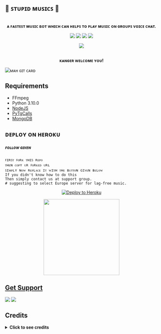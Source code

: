 
<h2 align="centre">🍑 ꜱᴛᴜᴘɪᴅ ᴍᴜꜱɪᴄꜱ 🍑 </h2>

<p align="center">
    <br><b>ᴀ ꜰᴀꜱᴛᴇꜱᴛ ᴍᴜꜱɪᴄ ʙᴏᴛ ᴡʜɪᴄʜ ᴄᴀɴ ʜᴇʟᴘꜱ ᴛᴏ ᴘʟᴀʏ ᴍᴜꜱɪᴄ ᴏɴ ɢʀᴏᴜᴘꜱ ᴠᴏɪᴄᴇ ᴄʜᴀᴛ.</b><br>
</p>

<p align="center">
    <a href="https://www.python.org/" alt="made-with-python"> <img src="https://img.shields.io/badge/Made%20with-Python-black.svg?style=flat-square&logo=python&logoColor=blue&color=red" /></a>
    <a href="https://github.com/mrluckyxd/stupid-musics"> <img src="https://img.shields.io/github/forks/mrluckyxd/stupid-musics?color=red&logo=github&logoColor=blue&style=flat-square" /></a>
    <a href="https://github.com/mrluckyxd/stupid-musics"> <img src="https://img.shields.io/github/repo-size/mrluckyxd/stupid-musics?color=red&logo=github&logoColor=blue&style=flat-square" /></a>    
    <a href="https://github.com/mrluckyxd/stupid-musics"> <img src="https://img.shields.io/github/stars/mrluckyxd/stupid-musics?color=red&logo=github&logoColor=blue&style=flat-square" /></a>
</p>

<p align="center"><a href="https://t.me/terayaarhoomai"><img src="https://telegra.ph/file/6bd602911c6e87f58644d.jpg"></a></p>
<p align="center">

<p align="center">
    <br><b>ᴋᴀɴɢᴇʀ ᴡᴇʟᴄᴏᴍᴇ ʏᴏᴜ!</b><br>
</p>

![ᴍᴀʜ ɢɪᴛ ᴄᴀʀᴅ](https://github-readme-stats.vercel.app/api/pin/?username=mrluckyxd&repo=stupid-musics&theme=dark)


<h3>

## Requirements

- FFmpeg
- Python 3.10.0
- [NodeJS](https://nodesource.com/)
- [PyTgCalls](https://github.com/pytgcalls/pytgcalls)
- [MongoDB](https://cloud.mongodb.com/)


## ᴅᴇᴘʟᴏʏ ᴏɴ ʜᴇʀᴏᴋᴜ

##### ꜰᴏʟʟᴏᴡ ɢɪᴠᴇɴ
```ꜱʜ
ꜰɪʀꜱᴛ ꜰᴏʀᴋ ᴛʜɪꜱ ʀᴇᴘᴏ
ᴛʜᴇɴ ᴄᴏᴘʏ ᴜʀ ꜰᴏʀᴋᴇᴅ ᴜʀʟ
ꜱɪᴍᴘʟʏ ɴᴏᴡ ʀᴇᴘʟᴀᴄᴇ ɪᴛ ᴡɪᴛʜ ᴛʜᴇ ʙᴜᴛᴛᴏɴ ɢɪᴠᴇɴ ʙᴇʟᴏᴡ
If you didn't know how to do this
Then simply contact us at support group.
# suggesting to select Europe server for lag-free music.
```
<p align="center"><a href="https://heroku.com/deploy?template=https://github.com/PavanMagar/CodexunMusicBot"><img src="https://www.herokucdn.com/deploy/button.svg" alt="Deploy to Heroku" target="_blank"/></a></p>  
<p align="center"><a href="https://telegram.dog/XTZ_HerokuBot?start=UGF2YW5NYWdhci9Db2RleHVuTXVzaWNCb3QgbWFpbg"><img src="https://img.shields.io/badge/Deploy%20Via%20Telegram-blue?style=for-the-badge&logo=telegram" width="250""/</a>  </p>


## Get Support

<a href="https://t.me/TeamCodexun"><img src="https://img.shields.io/badge/Join-Group%20Support-blue.svg?style=for-the-badge&logo=Telegram"></a> <a href="https://t.me/codexun"><img src="https://img.shields.io/badge/Join-Updates%20Channel-blue.svg?style=for-the-badge&logo=Telegram"></a>


## Credits

</details>

<details>
<summary><b> Click to see credits </b></summary>
<br>
 
- Callmusic 
- VCPlayerBot
- Veez
- TGVCBot
- Yukki
- PyTgCalls

~ Some pirro's thinking that it's a kang of [YukkiMusicBot](https://t.me/TheYukki) for their kind information, This bot is based on the original work done by [Rojserbest](http://github.com/rojserbest). Without his hardwork YukkiMusicBot wont exist. YukkiMusicBot is a modified version of [Callsmusic](https://github.com/callsmusic/callsmusic) for fit the needs of some users.
